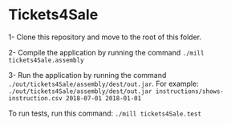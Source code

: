 # Tickets4Sale

1- Clone this repository and move to the root of this folder.

2- Compile the application by running the command `./mill tickets4Sale.assembly`

3- Run the application by running the command `./out/tickets4Sale/assembly/dest/out.jar`. For example: `./out/tickets4Sale/assembly/dest/out.jar instructions/shows-instruction.csv 2018-07-01 2018-01-01`

To run tests, run this command: `./mill tickets4Sale.test`